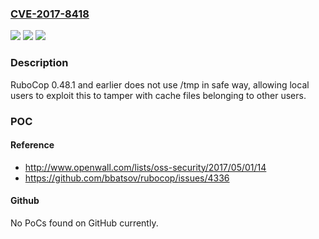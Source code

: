 ### [CVE-2017-8418](https://cve.mitre.org/cgi-bin/cvename.cgi?name=CVE-2017-8418)
![](https://img.shields.io/static/v1?label=Product&message=n%2Fa&color=blue)
![](https://img.shields.io/static/v1?label=Version&message=n%2Fa&color=blue)
![](https://img.shields.io/static/v1?label=Vulnerability&message=n%2Fa&color=brighgreen)

### Description

RuboCop 0.48.1 and earlier does not use /tmp in safe way, allowing local users to exploit this to tamper with cache files belonging to other users.

### POC

#### Reference
- http://www.openwall.com/lists/oss-security/2017/05/01/14
- https://github.com/bbatsov/rubocop/issues/4336

#### Github
No PoCs found on GitHub currently.

